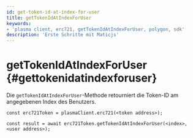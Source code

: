 ```yaml
---
id: get-token-id-at-index-for-user
title: getTokenIdAtIndexForUser
keywords:
- 'plasma client, erc721, getTokenIdAtIndexForUser, polygon, sdk'
description: 'Erste Schritte mit Maticjs'
---
```


# getTokenIdAtIndexForUser {#gettokenidatindexforuser}

Die `getTokenIdAtIndexForUser`-Methode retourniert die Token-ID am angegebenen Index des Benutzers.

```
const erc721Token = plasmaClient.erc721(<token address>);

const result = await erc721Token.getTokenIdAtIndexForUser(<index>,<user address>);

```
